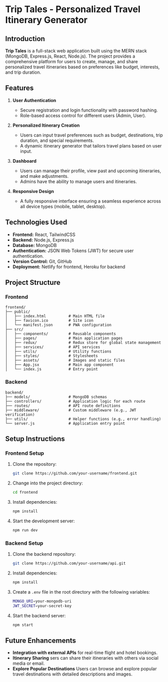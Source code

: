 
# **Trip Tales - Personalized Travel Itinerary Generator**

## **Introduction**
**Trip Tales** is a full-stack web application built using the MERN stack (MongoDB, Express.js, React, Node.js). The project provides a comprehensive platform for users to create, manage, and share personalized travel itineraries based on preferences like budget, interests, and trip duration.

## **Features**

1. **User Authentication**
   - Secure registration and login functionality with password hashing.
   - Role-based access control for different users (Admin, User).

2. **Personalized Itinerary Creation**
   - Users can input travel preferences such as budget, destinations, trip duration, and special requirements.
   - A dynamic itinerary generator that tailors travel plans based on user input.

3. **Dashboard**
   - Users can manage their profile, view past and upcoming itineraries, and make adjustments.
   - Admins have the ability to manage users and itineraries.

4. **Responsive Design**
   - A fully responsive interface ensuring a seamless experience across all device types (mobile, tablet, desktop).


## **Technologies Used**

- **Frontend:** React, TailwindCSS
- **Backend:** Node.js, Express.js
- **Database:** MongoDB
- **Authentication:** JSON Web Tokens (JWT) for secure user authentication.
- **Version Control:** Git, GitHub
- **Deployment:** Netlify for frontend, Heroku for backend

## **Project Structure**

### **Frontend**
```
frontend/
├── public/
│   ├── index.html          # Main HTML file
│   ├── favicon.ico         # Site icon
│   └── manifest.json       # PWA configuration
├── src/
│   ├── components/         # Reusable components
│   ├── pages/              # Main application pages
│   ├── redux/              # Redux store for global state management
│   ├── services/           # API services
│   ├── utils/              # Utility functions
│   ├── styles/             # Stylesheets
│   ├── assets/             # Images and static files
│   ├── App.jsx             # Main app component
│   └── index.js            # Entry point
```

### **Backend**
```
backend/
├── models/                 # MongoDB schemas
├── controllers/            # Application logic for each route
├── routes/                 # API route definitions
├── middleware/             # Custom middleware (e.g., JWT verification)
├── utils/                  # Helper functions (e.g., error handling)
└── server.js               # Application entry point
```

## **Setup Instructions**

### **Frontend Setup**

1. Clone the repository:
   ```bash
   git clone https://github.com/your-username/frontend.git
   ```
2. Change into the project directory:
   ```bash
   cd frontend
   ```
3. Install dependencies:
   ```bash
   npm install
   ```
4. Start the development server:
   ```bash
   npm run dev
   ```

### **Backend Setup**

1. Clone the backend repository:
   ```bash
   git clone https://github.com/your-username/api.git
   ```
3. Install dependencies:
   ```bash
   npm install
   ```
4. Create a `.env` file in the root directory with the following variables:
   ```bash
   MONGO_URI=your-mongodb-uri
   JWT_SECRET=your-secret-key
   ```
5. Start the backend server:
   ```bash
   npm start
   ```

## **Future Enhancements**

- **Integration with external APIs** for real-time flight and hotel bookings.
- **Itinerary Sharing** sers can share their itineraries with others via social media or email.
- **Explore Popular Destinations** Users can browse and explore popular travel destinations with detailed descriptions and images.

